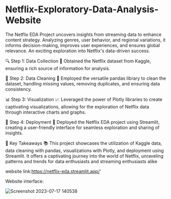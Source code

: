 # Netflix-Exploratory-Data-Analysis-Website
The Netflix EDA Project uncovers insights from streaming data to enhance content strategy. Analyzing genres, user behavior, and regional variations, it informs decision-making, improves user experiences, and ensures global relevance. An exciting exploration into Netflix's data-driven success.

🔍 Step 1: Data Collection 🎥
Obtained the Netflix dataset from Kaggle, ensuring a rich source of information for analysis.

🧹 Step 2: Data Cleaning 🧼
Employed the versatile pandas library to clean the dataset, handling missing values, removing duplicates, and ensuring data consistency.

📊 Step 3: Visualization 📈
Leveraged the power of Plotly libraries to create captivating visualizations, allowing for the exploration of Netflix data through interactive charts and graphs.

🚀 Step 4: Deployment 🌟
Deployed the Netflix EDA project using Streamlit, creating a user-friendly interface for seamless exploration and sharing of insights.

🔑 Key Takeaways 📚
This project showcases the utilization of Kaggle data, data cleaning with pandas, visualizations with Plotly, and deployment using Streamlit. It offers a captivating journey into the world of Netflix, unraveling patterns and trends for data enthusiasts and streaming enthusiasts alike

website link:https://netflix-eda.streamlit.app/'

Website interface:

![Screenshot 2023-07-17 140538](https://github.com/SurajGusain0007/Netflix-Exploratory-Data-Analysis-Website/assets/100361874/5291e169-beb1-4f54-bcac-8a59b36aed1b)



